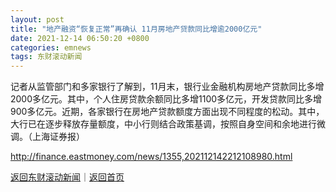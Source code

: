 ```yaml
---
layout: post
title: "地产融资“恢复正常”再确认 11月房地产贷款同比增逾2000亿元"
date: 2021-12-14 06:50:20 +0800
categories: emnews
tags: 东财滚动新闻
---
```


记者从监管部门和多家银行了解到，11月末，银行业金融机构房地产贷款同比多增2000多亿元。其中，个人住房贷款余额同比多增1100多亿元，开发贷款同比多增900多亿元。近期，各家银行在房地产贷款额度方面出现不同程度的松动。其中，大行已在逐步释放存量额度，中小行则结合政策基调，按照自身空间和余地进行微调。（上海证券报）

<http://finance.eastmoney.com/news/1355,202112142212108980.html>

[返回东财滚动新闻](//finews.withounder.com/emnews/)｜[返回首页](//finews.withounder.com/)
